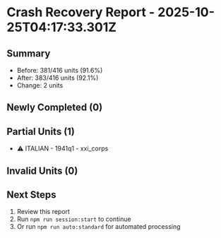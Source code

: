 # Crash Recovery Report - 2025-10-25T04:17:33.301Z

## Summary

- Before: 381/416 units (91.6%)
- After: 383/416 units (92.1%)
- Change: 2 units

## Newly Completed (0)



## Partial Units (1)

- ⚠️  ITALIAN - 1941q1 - xxi_corps

## Invalid Units (0)



## Next Steps

1. Review this report
2. Run `npm run session:start` to continue
3. Or run `npm run auto:standard` for automated processing
